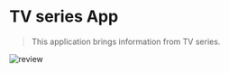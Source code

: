 # TV series App

> This application brings information from TV series.

![review](https://user-images.githubusercontent.com/38397888/54288111-f0098c00-45b7-11e9-847b-9e3ffc01a24a.gif)